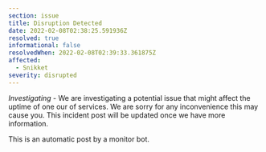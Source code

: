 ```yaml
---
section: issue
title: Disruption Detected
date: 2022-02-08T02:38:25.591936Z
resolved: true
informational: false
resolvedWhen: 2022-02-08T02:39:33.361875Z
affected:
  - Snikket
severity: disrupted
---
```

*Investigating* - We are investigating a potential issue that might affect the uptime of one our of services. We are sorry for any inconvenience this may cause you. This incident post will be updated once we have more information.

This is an automatic post by a monitor bot.
        